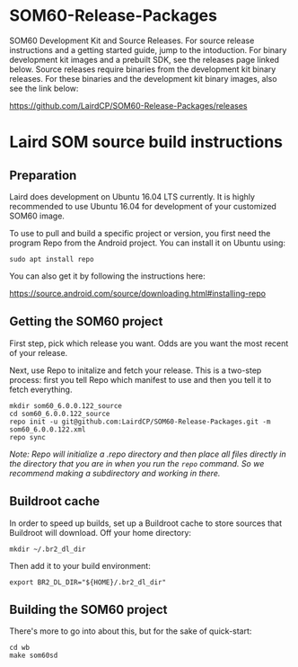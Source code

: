 # SOM60-Release-Packages
SOM60 Development Kit and Source Releases.  For source release instructions and a getting started guide, jump to the intoduction. For binary development kit images and a prebuilt SDK, see the releases page linked below. Source releases require binaries from the development kit binary releases.  For these binaries and the development kit binary images, also see the link below:

<https://github.com/LairdCP/SOM60-Release-Packages/releases>

Laird SOM source build instructions
===================================

Preparation
-----------

Laird does development on Ubuntu 16.04 LTS currently. It is highly recommended to use Ubuntu 16.04 for development of your customized SOM60 image.

To use to pull and build a specific project or version, you first need the program Repo from the Android project. You can install it on Ubuntu using:

    sudo apt install repo

You can also get it by following the instructions here:

https://source.android.com/source/downloading.html#installing-repo

Getting the SOM60 project
----------------------

First step, pick which release you want. Odds are you want the most recent of your release. 

Next, use Repo to initalize and fetch your release. This is a two-step process: first you tell Repo which manifest to use and then you tell it to fetch everything.

    mkdir som60_6.0.0.122_source
    cd som60_6.0.0.122_source
    repo init -u git@github.com:LairdCP/SOM60-Release-Packages.git -m som60_6.0.0.122.xml
    repo sync

_Note: Repo will initialize a .repo directory and then place all files directly in the directory that you are in when you run the `repo` command. So we recommend making a subdirectory and working in there._

Buildroot cache
---------------------

In order to speed up builds, set up a Buildroot cache to store sources that Buildroot will download. Off your home directory:

    mkdir ~/.br2_dl_dir

Then add it to your build environment:

    export BR2_DL_DIR="${HOME}/.br2_dl_dir"

Building the SOM60 project
-----------------------

There's more to go into about this, but for the sake of quick-start:

    cd wb
    make som60sd


